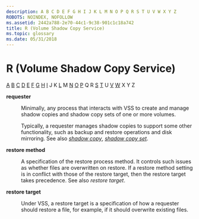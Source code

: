 ```yaml
---
description: A B C D E F G H I J K L M N O P Q R S T U V W X Y Z
ROBOTS: NOINDEX, NOFOLLOW
ms.assetid: 2442a788-2e70-44c1-9c38-901c1c18a742
title: R (Volume Shadow Copy Service)
ms.topic: glossary
ms.date: 05/31/2018
---
```


# R (Volume Shadow Copy Service)

[A](vssgloss-a.md) [B](vssgloss-b.md) [C](vssgloss-c.md) [D](vssgloss-d.md) [E](vssgloss-e.md) [F](vssgloss-f.md) [G](vssgloss-g.md) [H](vssgloss-h.md) [I](vssgloss-i.md) J K [L](vssgloss-l.md) M [N](vssgloss-n.md) [O](vssgloss-o.md) [P](vssgloss-p.md) Q R [S](vssgloss-s.md) [T](vssgloss-t.md) U [V](vssgloss-v.md) [W](vssgloss-w.md) X Y Z

<dl> <dt>

<span id="base.vssgloss_requester"></span><span id="BASE.VSSGLOSS_REQUESTER"></span>**requester**
</dt> <dd>

Minimally, any process that interacts with VSS to create and manage shadow copies and shadow copy sets of one or more volumes.

Typically, a requester manages shadow copies to support some other functionality, such as backup and restore operations and disk mirroring. See also [*shadow copy*](vssgloss-s.md), [*shadow copy set*](vssgloss-s.md).

</dd> <dt>

<span id="base.vssgloss_restore_method"></span><span id="BASE.VSSGLOSS_RESTORE_METHOD"></span>**restore method**
</dt> <dd>

A specification of the restore process method. It controls such issues as whether files are overwritten on restore. If a restore method setting is in conflict with those of the restore target, then the restore target takes precedence. See also *restore target*.

</dd> <dt>

<span id="base.vssgloss_restore_target"></span><span id="BASE.VSSGLOSS_RESTORE_TARGET"></span>**restore target**
</dt> <dd>

Under VSS, a restore target is a specification of how a requester should restore a file, for example, if it should overwrite existing files.

</dd> </dl>

 

 



